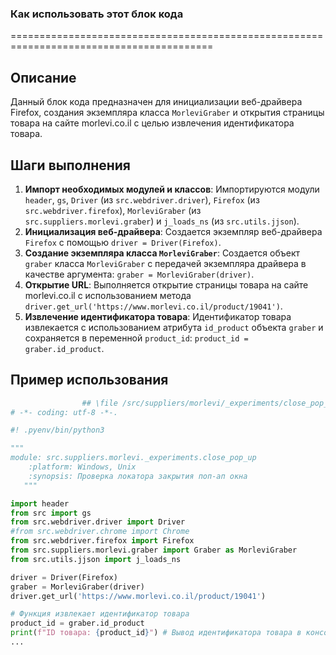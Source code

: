 ### Как использовать этот блок кода
=========================================================================================

Описание
-------------------------
Данный блок кода предназначен для инициализации веб-драйвера Firefox, создания экземпляра класса `MorleviGraber` и открытия страницы товара на сайте morlevi.co.il с целью извлечения идентификатора товара.

Шаги выполнения
-------------------------
1. **Импорт необходимых модулей и классов**: Импортируются модули `header`, `gs`, `Driver` (из `src.webdriver.driver`), `Firefox` (из `src.webdriver.firefox`), `MorleviGraber` (из `src.suppliers.morlevi.graber`) и `j_loads_ns` (из `src.utils.jjson`).
2. **Инициализация веб-драйвера**: Создается экземпляр веб-драйвера `Firefox` с помощью `driver = Driver(Firefox)`.
3. **Создание экземпляра класса `MorleviGraber`**: Создается объект `graber` класса `MorleviGraber` с передачей экземпляра драйвера в качестве аргумента: `graber = MorleviGraber(driver)`.
4. **Открытие URL**: Выполняется открытие страницы товара на сайте morlevi.co.il с использованием метода `driver.get_url('https://www.morlevi.co.il/product/19041')`.
5. **Извлечение идентификатора товара**: Идентификатор товара извлекается с использованием атрибута `id_product` объекта `graber` и сохраняется в переменной `product_id`: `product_id = graber.id_product`.

Пример использования
-------------------------

```python
                ## \file /src/suppliers/morlevi/_experiments/close_pop_up.py
# -*- coding: utf-8 -*-.

#! .pyenv/bin/python3

"""
module: src.suppliers.morlevi._experiments.close_pop_up
	:platform: Windows, Unix
	:synopsis: Проверка локатора закрытия поп-ап окна
   """

import header
from src import gs
from src.webdriver.driver import Driver
#from src.webdriver.chrome import Chrome
from src.webdriver.firefox import Firefox
from src.suppliers.morlevi.graber import Graber as MorleviGraber
from src.utils.jjson import j_loads_ns

driver = Driver(Firefox)
graber = MorleviGraber(driver)
driver.get_url('https://www.morlevi.co.il/product/19041')

# Функция извлекает идентификатор товара
product_id = graber.id_product
print(f"ID товара: {product_id}") # Вывод идентификатора товара в консоль
...